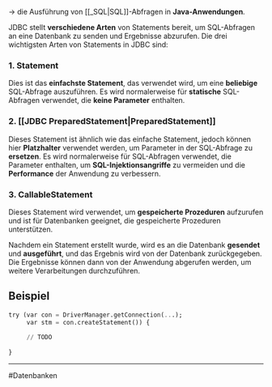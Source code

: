 -> die Ausführung von [[_SQL|SQL]]-Abfragen in **Java-Anwendungen**. 

JDBC stellt **verschiedene Arten** von Statements bereit, um SQL-Abfragen an eine Datenbank zu senden und Ergebnisse abzurufen. Die drei wichtigsten Arten von Statements in JDBC sind:

### 1.  Statement
Dies ist das **einfachste Statement**, das verwendet wird, um eine **beliebige** SQL-Abfrage auszuführen. Es wird normalerweise für **statische** SQL-Abfragen verwendet, die **keine Parameter** enthalten.


### 2. [[JDBC PreparedStatement|PreparedStatement]]
Dieses Statement ist ähnlich wie das einfache Statement, jedoch können hier **Platzhalter** verwendet werden, um Parameter in der SQL-Abfrage zu **ersetzen**. Es wird normalerweise für SQL-Abfragen verwendet, die Parameter enthalten, um **SQL-Injektionsangriffe** zu vermeiden und die **Performance** der Anwendung zu verbessern.

### 3.  CallableStatement
Dieses Statement wird verwendet, um **gespeicherte Prozeduren** aufzurufen und ist für Datenbanken geeignet, die gespeicherte Prozeduren unterstützen.

Nachdem ein Statement erstellt wurde, wird es an die Datenbank **gesendet** und **ausgeführt**, und das Ergebnis wird von der Datenbank zurückgegeben. 
Die Ergebnisse können dann von der Anwendung abgerufen werden, um weitere Verarbeitungen durchzuführen.


## Beispiel

```SQL
try (var con = DriverManager.getConnection(...);
	 var stm = con.createStatement()) {
	
	 // TODO
	 
}
```

___
#Datenbanken